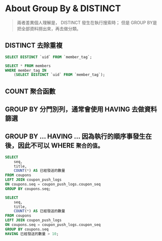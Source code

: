 # About Group By & DISTINCT
> 兩者差異個人理解是， DISTINCT 發生在執行搜索時；
但是 GROUP BY是把全部資料撈出來，再去做分類。

## DISTINCT 去除重複
```sql
SELECT DISTINCT `uid` FROM `member_tag`;

SELECT * FROM members
WHERE member_tag IN
    (SELECT DISTINCT `uid` FROM `member_tag`);
```


## COUNT 聚合函數
## GROUP BY 分門別列，通常會使用 HAVING 去做資料篩選
## GROUP BY ... HAVING ... 因為執行的順序事發生在後，因此不可以 WHERE `聚合的值`。
```sql
SELECT
    seq,
    title,
    COUNT(*) AS 已經發送的數量
FROM coupons
LEFT JOIN coupon_push_logs
ON coupons.seq = coupon_push_logs.coupon_seq
GROUP BY coupons.seq;
```

```sql
SELECT
    seq,
    title,
    COUNT(*) AS 已經發送的數量
FROM coupons
LEFT JOIN coupon_push_logs
ON coupons.seq = coupon_push_logs.coupon_seq
GROUP BY coupons.seq
HAVING 已經發送的數量 > 10;
```